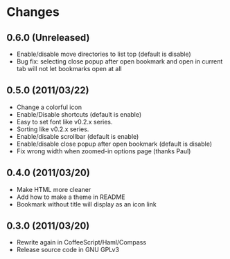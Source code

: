 Changes
=======

0.6.0 (Unreleased)
------------------

* Enable/disable move directories to list top (default is disable)
* Bug fix: selecting close popup after open bookmark and open in current tab will not let bookmarks open at all

0.5.0 (2011/03/22)
------------------

* Change a colorful icon
* Enable/Disable shortcuts (default is enable)
* Easy to set font like v0.2.x series.
* Sorting like v0.2.x series.
* Enable/disable scrollbar (default is enable)
* Enable/disable close popup after open bookmark (default is disable)
* Fix wrong width when zoomed-in options page (thanks Paul)

0.4.0 (2011/03/20)
------------------

* Make HTML more cleaner
* Add how to make a theme in README
* Bookmark without title will display as an icon link

0.3.0 (2011/03/20)
------------------

* Rewrite again in CoffeeScript/Haml/Compass
* Release source code in GNU GPLv3
